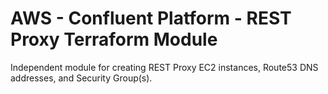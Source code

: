 # AWS - Confluent Platform - REST Proxy Terraform Module

Independent module for creating REST Proxy EC2 instances, Route53 DNS addresses, and Security Group(s).